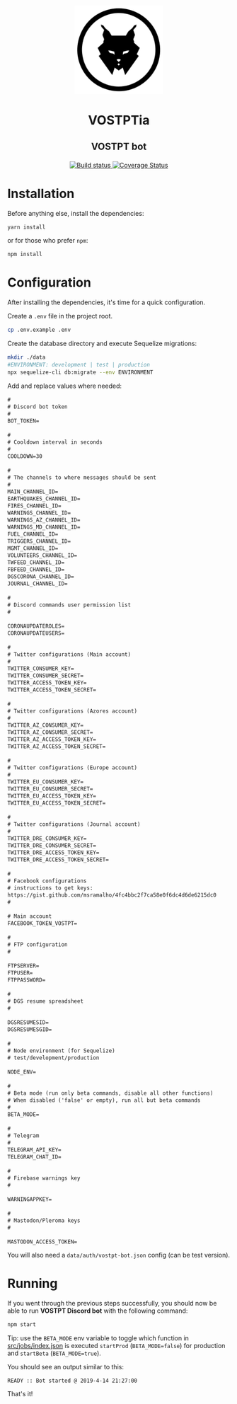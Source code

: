 <p align="center"><a href="https://twitter.com/VOSTPTia"><img src="./VOSTPTia_Logo.png" alt="Logo VOSTPTia" height="200" /></a></p>

<h1><p align="center">VOSTPTia</p></h1>
<h2><p align="center">VOSTPT bot</p></h2>

<p align="center">
    <a href="https://travis-ci.com/vostpt/bot">
        <img src="https://travis-ci.com/vostpt/bot.svg?branch=master" alt="Build status" />
    </a>
    <a href="https://coveralls.io/github/vostpt/bot?branch=master">
        <img src="https://coveralls.io/repos/github/vostpt/bot/badge.svg?branch=master" alt="Coverage Status" />
    </a>
</p>

# Installation
Before anything else, install the dependencies:
```sh
yarn install
```

or for those who prefer `npm`:
```sh
npm install
```

# Configuration
After installing the dependencies, it's time for a quick configuration.

Create a `.env` file in the project root.

```sh
cp .env.example .env
```

Create the database directory and execute Sequelize migrations:

```bash
mkdir ./data
#ENVIRONMENT: development | test | production
npx sequelize-cli db:migrate --env ENVIRONMENT
```


Add and replace values where needed:

```
#
# Discord bot token
#
BOT_TOKEN=

#
# Cooldown interval in seconds
#
COOLDOWN=30

#
# The channels to where messages should be sent
#
MAIN_CHANNEL_ID=
EARTHQUAKES_CHANNEL_ID=
FIRES_CHANNEL_ID=
WARNINGS_CHANNEL_ID=
WARNINGS_AZ_CHANNEL_ID=
WARNINGS_MD_CHANNEL_ID=
FUEL_CHANNEL_ID=
TRIGGERS_CHANNEL_ID=
MGMT_CHANNEL_ID=
VOLUNTEERS_CHANNEL_ID=
TWFEED_CHANNEL_ID=
FBFEED_CHANNEL_ID=
DGSCORONA_CHANNEL_ID=
JOURNAL_CHANNEL_ID=

#
# Discord commands user permission list
#

CORONAUPDATEROLES=
CORONAUPDATEUSERS=

#
# Twitter configurations (Main account)
#
TWITTER_CONSUMER_KEY=
TWITTER_CONSUMER_SECRET=
TWITTER_ACCESS_TOKEN_KEY=
TWITTER_ACCESS_TOKEN_SECRET=

#
# Twitter configurations (Azores account)
#
TWITTER_AZ_CONSUMER_KEY=
TWITTER_AZ_CONSUMER_SECRET=
TWITTER_AZ_ACCESS_TOKEN_KEY=
TWITTER_AZ_ACCESS_TOKEN_SECRET=

#
# Twitter configurations (Europe account)
#
TWITTER_EU_CONSUMER_KEY=
TWITTER_EU_CONSUMER_SECRET=
TWITTER_EU_ACCESS_TOKEN_KEY=
TWITTER_EU_ACCESS_TOKEN_SECRET=

#
# Twitter configurations (Journal account)
#
TWITTER_DRE_CONSUMER_KEY=
TWITTER_DRE_CONSUMER_SECRET=
TWITTER_DRE_ACCESS_TOKEN_KEY=
TWITTER_DRE_ACCESS_TOKEN_SECRET=

#
# Facebook configurations
# instructions to get keys: https://gist.github.com/msramalho/4fc4bbc2f7ca58e0f6dc4d6de6215dc0
#

# Main account
FACEBOOK_TOKEN_VOSTPT=

#
# FTP configuration
#

FTPSERVER=
FTPUSER=
FTPPASSWORD=

#
# DGS resume spreadsheet
#

DGSRESUMESID=
DGSRESUMESGID=

#
# Node environment (for Sequelize)
# test/development/production

NODE_ENV=

#
# Beta mode (run only beta commands, disable all other functions)
# When disabled ('false' or empty), run all but beta commands
#
BETA_MODE=

#
# Telegram
#
TELEGRAM_API_KEY=
TELEGRAM_CHAT_ID=

#
# Firebase warnings key
#

WARNINGAPPKEY=

#
# Mastodon/Pleroma keys
#

MASTODON_ACCESS_TOKEN=
```

You will also need a `data/auth/vostpt-bot.json` config (can be test version).

# Running
If you went through the previous steps successfully, you should now be able to run **VOSTPT Discord bot** with the following command:

```sh
npm start
```

Tip: use the `BETA_MODE` env variable to toggle which function in [src/jobs/index.json](src/jobs/index.js) is executed  `startProd` (`BETA_MODE=false`) for production and `startBeta`  (`BETA_MODE=true`). 


You should see an output similar to this:
```sh
READY :: Bot started @ 2019-4-14 21:27:00
```

That's it!

